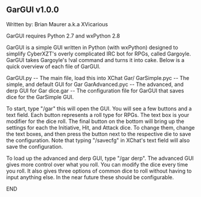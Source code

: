GarGUI v1.0.0
----------------

Written by: Brian Maurer a.k.a XVicarious

GarGUI requires Python 2.7 and wxPython 2.8

GarGUI is a simple GUI written in Python (with wxPython) designed to simplify CyberXZT's overly complicated IRC bot for RPGs, called Gargoyle.  GarGUI takes Gargoyle's !val command and turns it into cake.
Below is a quick overview of each file of GarGUI.

GarGUI.py  --  The main file, load this into XChat
Gar/
    GarSimple.pyc  --  The simple, and default GUI for Gar
    GarAdvanced.pyc  --  The advanced, and derp GUI for Gar
    dice.gar  --  The configuration file for GarGUI that saves dice for the GarSimple GUI.
    
    
To start, type "/gar" this will open the GUI.
You will see a few buttons and a text field.  Each button represents a roll type for RPGs.  The text box is your modifier for the dice roll.  The final button on the bottom will bring up the settings for each the Initiative, Hit, and Attack dice.  To change them, change the text boxes, and then press the button next to the respective die to save the configuration.
Note that typing "/savecfg" in XChat's text field will also save the configuration.

To load up the advanced and derp GUI, type "/gar derp".
The advanced GUI gives more control over what you roll.  You can modify the dice every time you roll.  It also gives three options of common dice to roll without having to input anything else. In the near future these should be configurable.

END
